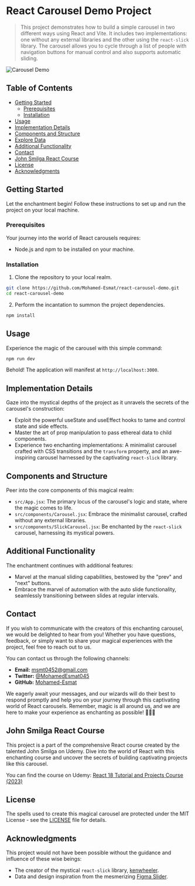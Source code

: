 # React Carousel Demo Project

> This project demonstrates how to build a simple carousel in two different ways using React and Vite. It includes two implementations: one without any external libraries and the other using the `react-slick` library. The carousel allows you to cycle through a list of people with navigation buttons for manual control and also supports automatic sliding.

![Carousel Demo](https://res.cloudinary.com/tawfeer/image/upload/v1690218131/carousel-project_foebbh.png)

## Table of Contents

- [Getting Started](#getting-started)
  - [Prerequisites](#prerequisites)
  - [Installation](#installation)
- [Usage](#usage)
- [Implementation Details](#implementation-details)
- [Components and Structure](#components-and-structure)
- [Explore Data](#explore-data)
- [Additional Functionality](#additional-functionality)
- [Contact](#contact)
- [John Smilga React Course](#john-smilga-react-course)
- [License](#license)
- [Acknowledgments](#acknowledgments)

## Getting Started

Let the enchantment begin! Follow these instructions to set up and run the project on your local machine.

### Prerequisites

Your journey into the world of React carousels requires:

- Node.js and npm to be installed on your machine.

### Installation

1. Clone the repository to your local realm.

```bash
git clone https://github.com/Mohamed-Esmat/react-carousel-demo.git
cd react-carousel-demo
```

2. Perform the incantation to summon the project dependencies.

```bash
npm install
```

## Usage

Experience the magic of the carousel with this simple command:

```bash
npm run dev
```

Behold! The application will manifest at `http://localhost:3000`.

## Implementation Details

Gaze into the mystical depths of the project as it unravels the secrets of the carousel's construction:

- Exploit the powerful useState and useEffect hooks to tame and control state and side effects.
- Master the art of prop manipulation to pass ethereal data to child components.
- Experience two enchanting implementations: A minimalist carousel crafted with CSS transitions and the `transform` property, and an awe-inspiring carousel harnessed by the captivating `react-slick` library.

## Components and Structure

Peer into the core components of this magical realm:

- `src/App.jsx`: The primary locus of the carousel's logic and state, where the magic comes to life.
- `src/components/Carousel.jsx`: Embrace the minimalist carousel, crafted without any external libraries.
- `src/components/SlickCarousel.jsx`: Be enchanted by the `react-slick` carousel, harnessing its mystical powers.

## Additional Functionality

The enchantment continues with additional features:

- Marvel at the manual sliding capabilities, bestowed by the "prev" and "next" buttons.
- Embrace the marvel of automation with the auto slide functionality, seamlessly transitioning between slides at regular intervals.

## Contact

If you wish to communicate with the creators of this enchanting carousel, we would be delighted to hear from you! Whether you have questions, feedback, or simply want to share your magical experiences with the project, feel free to reach out to us.

You can contact us through the following channels:

- **Email:** msmt0452@gmail.com
- **Twitter:** [@MohamedEsmat045](https://twitter.com/MohamedEsmat045)
- **GitHub:** [Mohamed-Esmat](https://github.com/Mohamed-Esmat)

We eagerly await your messages, and our wizards will do their best to respond promptly and help you on your journey through this captivating world of React carousels. Remember, magic is all around us, and we are here to make your experience as enchanting as possible! 🧙‍♂️🌟

## John Smilga React Course

This project is a part of the comprehensive React course created by the talented John Smilga on Udemy. Dive into the world of React with this enchanting course and uncover the secrets of building captivating projects like this carousel.

You can find the course on Udemy: [React 18 Tutorial and Projects Course (2023)](https://www.udemy.com/course/react-tutorial-and-projects-course/)

## License

The spells used to create this magical carousel are protected under the MIT License - see the [LICENSE](LICENSE) file for details.

## Acknowledgments

This project would not have been possible without the guidance and influence of these wise beings:

- The creator of the mystical `react-slick` library, [kenwheeler](https://github.com/kenwheeler).
- Data and design inspiration from the mesmerizing [Figma Slider](https://www.figma.com/file/QfMzzThSYmgabSvn4t8Yfe/Slider?node-id=0%3A1&t=IpsYjMUn3Xj3Hs3N-1).
